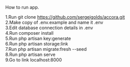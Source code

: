How to run app.

1.Run git clone https://github.com/sergeigolds/accora.git<br />
2.Make copy of .env.example and name it .env<br />
3.Edit database connection details in .env<br />
4.Run composer install<br />
5.Run php artisan key:generate<br />
6.Run php artisan storage:link<br />
7.Run php artisan migrate:fresh --seed<br />
8.Run php artisan serve<br />
9.Go to link localhost:8000<br />
